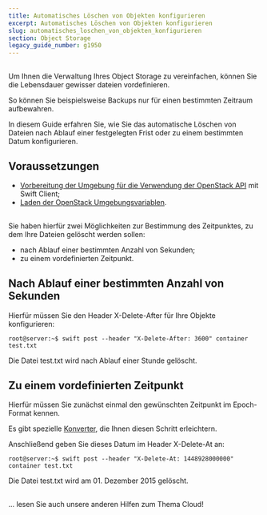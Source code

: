 ```yaml
---
title: Automatisches Löschen von Objekten konfigurieren
excerpt: Automatisches Löschen von Objekten konfigurieren
slug: automatisches_loschen_von_objekten_konfigurieren
section: Object Storage
legacy_guide_number: g1950
---
```



## 
Um Ihnen die Verwaltung Ihres Object Storage zu vereinfachen, können Sie die Lebensdauer gewisser dateien vordefinieren.

So können Sie beispielsweise Backups nur für einen bestimmten Zeitraum aufbewahren.

In diesem Guide erfahren Sie, wie Sie das automatische Löschen von Dateien nach Ablauf einer festgelegten Frist oder zu einem bestimmten Datum konfigurieren.


## Voraussetzungen

- [Vorbereitung der Umgebung für die Verwendung der OpenStack API]({legacy}1851) mit Swift Client;
- [Laden der OpenStack Umgebungsvariablen]({legacy}1852).




## 
Sie haben hierfür zwei Möglichkeiten zur Bestimmung des Zeitpunktes, zu dem Ihre Dateien gelöscht werden sollen:

- nach Ablauf einer bestimmten Anzahl von Sekunden;
- zu einem vordefinierten Zeitpunkt.




## Nach Ablauf einer bestimmten Anzahl von Sekunden
Hierfür müssen Sie den Header X-Delete-After für Ihre Objekte konfigurieren:


```
root@server:~$ swift post --header "X-Delete-After: 3600" container test.txt
```


Die Datei test.txt wird nach Ablauf einer Stunde gelöscht.


## Zu einem vordefinierten Zeitpunkt
Hierfür müssen Sie zunächst einmal den gewünschten Zeitpunkt im Epoch-Format kennen.

Es gibt spezielle [Konverter](http://www.epochconverter.com/), die Ihnen diesen Schritt erleichtern.

Anschließend geben Sie dieses Datum im Header X-Delete-At an:


```
root@server:~$ swift post --header "X-Delete-At: 1448928000000" container test.txt
```


Die Datei test.txt wird am 01. Dezember 2015 gelöscht.


## 
... lesen Sie auch unsere anderen Hilfen zum Thema Cloud!

